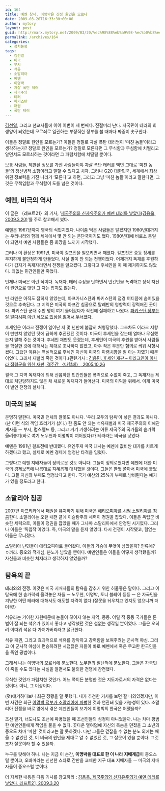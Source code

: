 ```yaml
---
id: 164
title: 예멘 참사, 이명박은 진정 원인을 모르나
date: 2009-03-20T16:33:30+00:00
author: mytory
layout: post
guid: http://marx.mytory.net/2009/03/20/%ec%98%88%eb%a9%98-%ec%b0%b8%ec%82%ac-%ec%9d%b4%eb%aa%85%eb%b0%95%ec%9d%80-%ec%a7%84%ec%a0%95-%ec%9b%90%ec%9d%b8%ec%9d%84-%eb%aa%a8%eb%a5%b4%eb%82%98/
permalink: /archives/164
categories:
  - 정치논평
tags:
  - 김선일
  - 미국
  - 부시
  - 석유
  - 소말리아
  - 예멘
  - 이명박
  - 자살 폭탄 테러
  - 제국주의
  - 테러
  - 파키스탄
  - 패권
  - 폭탄 테러
---
```

<a href="http://wspaper.org/article/1369" target="_blank" title="최일붕, 정부의 파병 강행 방침이 김선일 씨를 죽였다, 다함께, 2004.6.26">김선일</a>, 그리고 선교사들에 이어 이번이 세 번째다. 진절머리 난다. 자국민이 테러의 희생양이 되었는데 모르쇠로 일관하는 부정직한 정부를 볼 때마다 짜증이 솟구친다.

이들은 정말로 원인을 모르는가? 이들은 정말로 자살 폭탄 테러범이 ‘미친 놈들’이라고 생각하는가? 정말로 원인을 모르는가? 정말로 모른다면 그 무식함과 무심함에 치떨리고 알면서도 모르쇠하는 것이라면 그 파렴치함에 치떨릴 뿐이다.

보통 사람들, 제한된 정보를 가진 사람들이야 자살 폭탄 테러를 액면 그대로 ‘미친 놈들’의 정신병적 소행이라고 말할 수 있다고 치자. 그러나 G20 대한민국, 세계에서 최상위권 정보력을 가진 나라가 ‘모른다’고 하면, 그리고 그냥 ‘미친 놈들’이라고 말한다면, 그것은 무책임함과 무식함이 도를 넘은 것이다.

## 예멘, 비극의 역사

<div class="gray-textbox">
  <p>
    이 글은 〈레프트21〉의 기사, ‘<a href="http://wspaper.org/article/6250" target="_blank">제국주의와 신자유주의가 예멘 테러를 낳았다(김용욱, 2009.3.20)</a>’를 주로 참고해서 썼다.
  </p>
</div>

예멘은 1967년까지 영국의 식민지였다. 나이좀 먹은 사람들은 알겠지만 1980년대까지는 우리나라와 함께 세계에서 몇 안 되는 분단국이기도 했다. 1980년대에 비로소 통일이 되면서 예멘 사람들은 좀 희망을 느끼기 시작했다.

그러나 이 환상은 1991년, 미국이 걸프전을 일으키면서 깨졌다. 걸프전은 중동 정세를 무지하게 불안정하게 만들었다. 사실 말이 안 되는 전쟁이었다. 어제까지 독재를 후원하다가 갑자기 독재자라면서 전쟁을 일으켰다. 그렇다고 후세인을 이 때 제거하지도 않았다. 죄없는 민간인들만 죽었다.

언제나 미국은 이런 식이다. 독재자, 테러 수장을 탓하면서 민간인을 폭격하고 정작 자신이 원인으로 댓던 그 자는 잡지도 않는다.

<div class="gray-textbox">
  <p>
    빈 라덴은 아직도 잡히지 않았는데, 아프가니스탄과 파키스탄의 접경 어디쯤에 숨어있을 것으로 추측된다. 그 지역은 미국의 아프간 침공으로 탈레반의 영향력이 강력해진 곳이다. 파키스탄 군대 수만 명이 여기 들어갔다가 작전에 실패하고 나왔다. <a href="http://wspaper.org/article/6182" title="유리 프라사드, 탈레반과 타협한 파키스탄 정부, 〈레프트21〉, 2009.2.26" target="_blank">파키스탄 정부는 잘 알다시피 이런 식으로 민심을 잃어서 무너졌다.</a>
  </p>
  
  <p>
    후세인은 이라크 전쟁이 일어난 지 몇 년만에 붙잡혀 처형당했다. 그조차도 이라크 저항이 만만치 않았던 탓에 급하게 추진됐던 것이다. 미국이 후세인을 잡는데 얼마나 무심했는지 말해 주는 것이다. 후세인 재판도 웃겼는데, 후세인이 미국의 후원을 받아서 사람들을 학살한 것에 대해서는 제대로 조사하지 않았고, 아주 작은 부분만 혐의로 씌워 사형시켰다. 그랬던 이유는 역설적으로 후세인 자신이 미국의 파렴치함을 잘 아는 자였기 때문이었다. 그래서 재빨리 죽인 것이다.(관련기사 : <a href="http://wspaper.org/article/2567" target="_blank" title="기사 보기">김용민, 후세인 재판 &#8211; 이라크인이 아니라 점령군을 위한 재판, 격주간 〈다함께〉, 2005.10.26</a>
  </p>
</div>

결국 그 지역 독재자에 의해 신음하던 민간인들은 폭격으로 수없이 죽고, 그 독재자는 제대로 처단당하지도 않은 채 새로운 독재자가 들어선다. 미국의 이익을 위해서. 이게 미국이 벌인 전쟁의 실체다.

## 미국의 보복

분명히 말한다. 미국민 전체의 잘못도 아니다. ‘우리 모두의 탐욕’이 낳은 결과도 아니다.(난 이런 식의 책임 흐리기가 싫다.) 한 줌도 안 되는 석유재벌과 미국 제국주의의 이해관계자들 ㅡ 부시, 럼스펠드 등, 그리고 거기 기생하려는 아류 제국주의 국가들의 숟가락 올려놓기(바로 여기 노무현과 이명박이 끼어있다)가 테러라는 비극을 낳았다.

예멘은 1991년 걸프전에 반대했다. 유엔주재 미국 대사는 예멘에 값비싼 대가를 치르게 하겠다고 했고, 실제로 예멘 경제에 엄청난 타격을 입혔다.

그렇다고 예멘 지배자들이 정의로운 것도 아니다. 그들이 정의로웠다면 예멘에 대한 미국의 경제보복에 나름대로 지혜롭게 대처했을 것이다. 그들은 한껏 쫄아서 미국에 붙었다. 그들 자신의 부패도 엄청났다고 한다. 국가 예산의 25%가 부패로 낭비된다는 얘기가 있을 정도라고 한다.

## 소말리아 침공

2007년 아프리카에서 패권을 유지하기 위해 미국은 <a href="http://wspaper.org/article/3750" target="_blank" title="찰리 킴버, 에티오피아가 부시의 제국주의 십자군 원정에 동참하다, 〈맞불〉, 2007.1.10">에티오피아를 시켜 소말리아를 침공</a>한다. 소말리아는 오랜 내전 끝에 이슬람주의 세력이 정권을 잡았다. 이들은 독립군 비슷한 세력으로, 이들이 정권을 잡았을 때가 그나마 소말리아에서 안정된 시기였다. 그러나 이들은 ‘독립적’이었다. 즉, 미국의 말을 듣지 않았다. 다시 전쟁이 시작됐고, 힘없는 이들은 무너졌다.

소말리아 난민들이 에티오피아로 들어왔다. 이들의 가슴에 무엇이 남았을까? 인류애? ㅇ까라. 증오와 적개심, 분노가 남았을 뿐이다. 예멘인들은 이들을 어떻게 생각했을까? 자신들과 비슷한 처지라고 생각하지 않았을까?

## 탐욕의 끝

테러와의 전쟁. 이것은 미국 지배자들의 탐욕을 감추기 위한 허울좋은 말이다. 그리고 이 탐욕에 한 숟가락씩 올려놓은 자들 ㅡ 노무현, 이명박, 토니 블레어 등등 ㅡ 은 자국민을 겨냥한 어떤 테러에 대해서도 애도할 자격이 없다.(잘못을 뉘우치고 있지도 않으니까 더더욱!)

석유라는 기이한 자원때문에 눈물이 끊이지 않는 지역, 중동. 어릴 적 중동 국가들은 돈벌이 잘 되는 석유가 있어서 좋다고 생각했던 것은 철없는 생각일 뿐이었다. 그들은 오히려 이따위 석유 다 가져가버리라고 절규한다.

석유 패권, 그리고 효과적으로 석유를 장악하고 강력함을 보여주려는 군사적 야심. 그리고 이 군사적 야심에 편승하려한 시덥잖은 자들이 바로 예멘에서 죽은 무고한 한국인들을 죽인 공범이다.

그래서 나는 이명박의 모르쇠에 분노한다. 노무현의 잘난척에 분노한다. 그들은 자국민이 죽을 수도 있다는 사실을 알면서도 불의한 전쟁에 참전했다.

무식한 것인가 파렴치한 것인가. 어느 쪽이든 분명한 것은 지도자로서의 자격은 없다는 것이다. 아니, 그 이상이다.

<div class="gray-textbox">
  <p>
    (덧)얘기하다보니 최근 정황을 말 못했다. 내가 추천한 기사를 보면 잘 나와있겠지만, 이번 사건은 최근 <a href="http://wspaper.org/article/6205" target="_blank" title="[석유를 둘러싼 열강들의 각축] 소말리아 파병은 “테러와의 전쟁” 동참">이명박 정부가 소말리아에 파병</a>한 것과 연관돼 있을 가능성이 있다. 소말리아 전쟁을 바로 옆에서 겪은 예멘인들이 보기에 이명박의 한국은 어땠을까?
  </p>
  
  <p>
    조선 말기, 너도나도 조선에 파병했을 때 조선인들의 심정이 아니었을까. 나는 차마 평범한 예멘인들에게 책임을 물을 수 없다. 꽃다운 열여덟에 자신의 목숨을 던졌을 그 소년의 증오도 차마 ‘미친’ 것이라고는 말 못하겠다. 다만 그들은 걷잡을 수 없는 분노 외에는 배울 수 없었던 것, 이 비극의 원인을 제대로 알 수 없었던 것, 그 잘못이 있을 뿐이다. 그것조차 잘못이라 할 수 있을까.
  </p>
  
  <p>
    누구를 탓해야 하나. 나는 지금 이 순간, <strong>이명박을 대표로 한 이 나라 지배계급</strong>이 증오스럴 뿐이고, 오바마라는 신선한 스타로 간판을 교체한 지구 대표 지배자들 ㅡ 미국의 지배자들이 증오스럴 뿐이다.
  </p>
  
  <p>
    더 자세한 내용은 다음 기사를 참고하라 : <a href="http://wspaper.org/article/6250" target="_blank">김용욱, 제국주의와 신자유주의가 예멘 테러를 낳았다, 레프트21, 2009.3.20</a>
  </p>
</div>